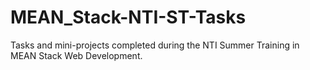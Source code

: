 # MEAN_Stack-NTI-ST-Tasks
Tasks and mini-projects completed during the NTI Summer Training in MEAN Stack Web Development.

